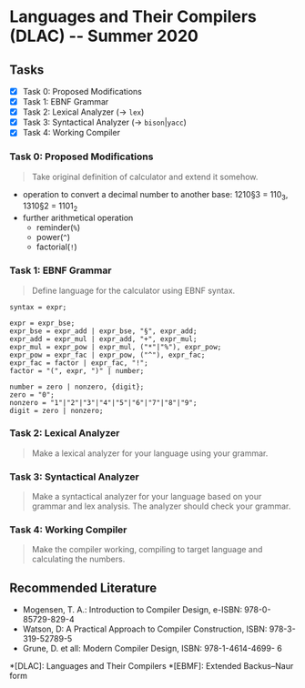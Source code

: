 # Languages and Their Compilers (DLAC) -- Summer 2020

## Tasks

- [x] Task 0: Proposed Modifications
- [x] Task 1: EBNF Grammar
- [x] Task 2: Lexical Analyzer (→ `lex`)
- [x] Task 3: Syntactical Analyzer (→ `bison`|`yacc`)
- [x] Task 4: Working Compiler

### Task 0: Proposed Modifications

> Take original definition of calculator and extend it somehow.

- operation to convert a decimal number to another base: 1210§3 = 110<sub>3</sub>, 1310§2 = 1101<sub>2</sub>
- further arithmetical operation
    + reminder(`%`)
    + power(`^`)
    + factorial(`!`)

### Task 1: EBNF Grammar

> Define language for the calculator using EBNF syntax.

```
syntax = expr;

expr = expr_bse;
expr_bse = expr_add | expr_bse, "§", expr_add;
expr_add = expr_mul | expr_add, "+", expr_mul;
expr_mul = expr_pow | expr_mul, ("*"|"%"), expr_pow;
expr_pow = expr_fac | expr_pow, ("^"), expr_fac;
expr_fac = factor | expr_fac, "!";
factor = "(", expr, ")" | number;

number = zero | nonzero, {digit};
zero = "0";
nonzero = "1"|"2"|"3"|"4"|"5"|"6"|"7"|"8"|"9";
digit = zero | nonzero;
```

### Task 2: Lexical Analyzer
> Make a lexical analyzer for your language using your grammar.

### Task 3: Syntactical Analyzer
> Make a syntactical analyzer for your language based on your grammar and lex analysis.
> The analyzer should check your grammar.

### Task 4: Working Compiler
> Make the compiler working, compiling to target language and calculating the numbers.

## Recommended Literature

- Mogensen, T. A.: Introduction to Compiler Design, e-ISBN: 978-0-85729-829-4
- Watson, D: A Practical Approach to Compiler Construction, ISBN:  978-3-319-52789-5
- Grune, D. et all: Modern Compiler Design, ISBN: 978-1-4614-4699- 6

*[DLAC]: Languages and Their Compilers
*[EBMF]: Extended Backus–Naur form
